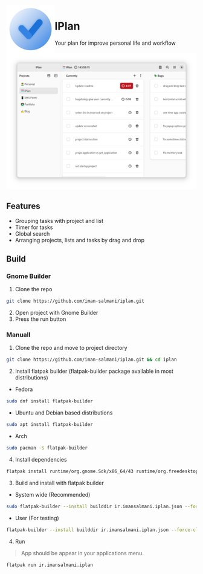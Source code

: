 <img align="left" style="vertical-align: middle" src="data/icons/hicolor/256x256/apps/ir.imansalmani.iplan.png" alt="IPlan" width="128">

# IPlan
Your plan for improve personal life and workflow

<div align="center">
  <img src="data/screenshots/window.png">
</div>

## Features
* Grouping tasks with project and list
* Timer for tasks
* Global search
* Arranging projects, lists and tasks by drag and drop

## Build
### Gnome Builder
  1. Clone the repo
  ```sh
  git clone https://github.com/iman-salmani/iplan.git
  ```
  2. Open project with Gnome Builder
  3. Press the run button
### Manuall
1. Clone the repo and move to project directory
```sh
git clone https://github.com/iman-salmani/iplan.git && cd iplan
```
2. Install flatpak builder (flatpak-builder package available in most distributions)
  - Fedora
  ```sh
  sudo dnf install flatpak-builder
  ```
  - Ubuntu and Debian based distributions
  ```sh
  sudo apt install flatpak-builder
  ```
  - Arch
  ```sh
  sudo pacman -S flatpak-builder
  ```

4. Install dependencies
  ```sh
  flatpak install runtime/org.gnome.Sdk/x86_64/43 runtime/org.freedesktop.Sdk.Extension.rust-stable/x86_64/22.08 runtime/org.gnome.Platform/x86_64/43
  ```

3. Build and install with flatpak builder
  - System wide (Recommended)
  ```sh
  sudo flatpak-builder --install builddir ir.imansalmani.iplan.json --force-clean
  ```
  - User (For testing)
  ```sh
  flatpak-builder --install builddir ir.imansalmani.iplan.json --force-clean --user
  ```

4. Run
> App should be appear in your applications menu.
```sh
flatpak run ir.imansalmani.iplan
```

